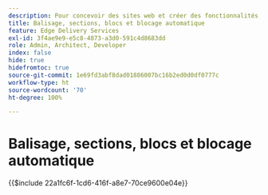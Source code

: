 ```yaml
---
description: Pour concevoir des sites web et créer des fonctionnalités, les équipes de développement utilisent les balises et le modèle DOM qui est rendu dynamiquement à partir du contenu. Les balises et le modèle DOM sont construits de manière à permettre une manipulation et un style flexibles. En même temps, ils offrent des fonctionnalités prêtes à l’emploi afin que l’équipe de développement n’ait pas à se soucier de certains aspects des sites web modernes.
title: Balisage, sections, blocs et blocage automatique
feature: Edge Delivery Services
exl-id: 3f4ae9e9-e5c8-4873-a3d0-591c4d8683dd
role: Admin, Architect, Developer
index: false
hide: true
hidefromtoc: true
source-git-commit: 1e69fd3abf8dad01886007bc16b2ed0d0df0777c
workflow-type: ht
source-wordcount: '70'
ht-degree: 100%

---
```


# Balisage, sections, blocs et blocage automatique

{{$include 22a1fc6f-1cd6-416f-a8e7-70ce9600e04e}}
